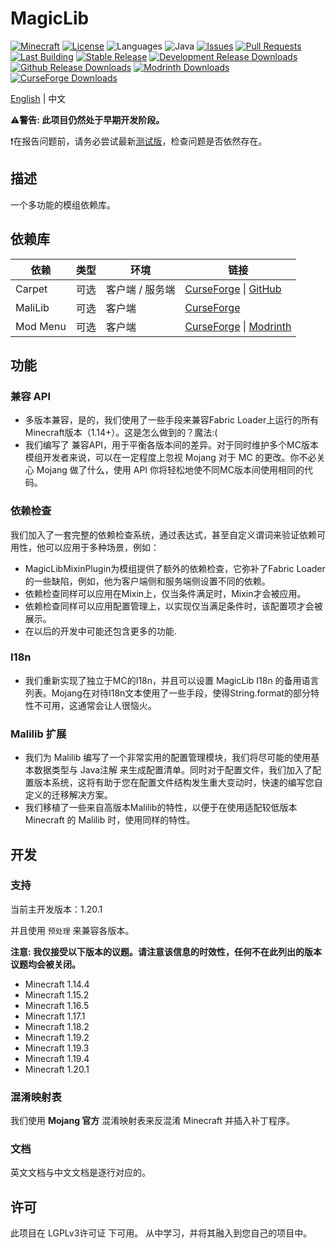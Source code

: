 # MagicLib

[![Minecraft](http://cf.way2muchnoise.eu/versions/Minecraft_576459_all.svg?badge_style=flat)](https://www.curseforge.com/minecraft/mc-mods/magiclib/files)
[![License](https://img.shields.io/github/license/Hendrix-Shen/MagicLib?label=License&style=flat-square)](https://github.com/Hendrix-Shen/MagicLib/blob/master/LICENSE)
![Languages](https://img.shields.io/github/languages/top/Hendrix-Shen/MagicLib?style=flat-square)
![Java](https://img.shields.io/badge/Java-8%20%7C%209%20%7C%2010%20%7C%2011%20%7C%2012%20%7C%2013%20%7C%2014%20%7C%2015%20%7C%2016%20%7C%2017%20%7C%2018-orange?style=flat-square)
[![Issues](https://img.shields.io/github/issues/Hendrix-Shen/MagicLib?style=flat-square)](https://github.com/Hendrix-Shen/MagicLib/issues)
[![Pull Requests](https://img.shields.io/github/issues-pr/Hendrix-Shen/MagicLib?style=flat-square)](https://github.com/Hendrix-Shen/MagicLib/pulls)
[![Last Building](https://img.shields.io/github/actions/workflow/status/Hendrix-Shen/MagicLib/CI.yml?label=Last%20build&style=flat-square)](https://github.com/Hendrix-Shen/MagicLib/actions/workflows/CI.yml)
[![Stable Release](https://img.shields.io/github/v/release/Hendrix-Shen/MagicLib?label=Stable%20Release&style=flat-square)](https://github.com/Hendrix-Shen/MagicLib/releases)
[![Development Release Downloads](https://img.shields.io/github/v/release/Hendrix-Shen/MagicLib?include_prereleases&label=Development%20Release&style=flat-square)](https://github.com/Hendrix-Shen/MagicLib/releases)
[![Github Release Downloads](https://img.shields.io/github/downloads/Hendrix-Shen/MagicLib/total?label=Github%20Release%20Downloads&style=flat-square)](https://github.com/Hendrix-Shen/MagicLib/releases)
[![Modrinth Downloads](https://img.shields.io/modrinth/dt/mv1zH6ln?label=Modrinth%20Downloads&logo=Modrinth%20Downloads&style=flat-square)](https://modrinth.com/mod/magiclib)
[![CurseForge Downloads](http://cf.way2muchnoise.eu/576459.svg?badge_style=flat)](https://www.curseforge.com/minecraft/mc-mods/magiclib)

[English](./README.md) | 中文

⚠️**警告: 此项目仍然处于早期开发阶段。**

❗在报告问题前，请务必尝试最新[测试版](https://github.com/Hendrix-Shen/MagicLib/releases)，检查问题是否依然存在。

## 描述

一个多功能的模组依赖库。

## 依赖库

| 依赖       | 类型 | 环境        | 链接                                                                                                                                   |
|----------|----|-----------|--------------------------------------------------------------------------------------------------------------------------------------|
| Carpet   | 可选 | 客户端 / 服务端 | [CurseForge](https://www.curseforge.com/minecraft/mc-mods/carpet) &#124; [GitHub](https://github.com/gnembon/fabric-carpet/releases) |
| MaliLib  | 可选 | 客户端       | [CurseForge](https://www.curseforge.com/minecraft/mc-mods/malilib)                                                                   |
| Mod Menu | 可选 | 客户端       | [CurseForge](https://www.curseforge.com/minecraft/mc-mods/modmenu) &#124; [Modrinth](https://modrinth.com/mod/modmenu)               |

## 功能

### 兼容 API
- 多版本兼容，是的，我们使用了一些手段来兼容Fabric Loader上运行的所有Minecraft版本（1.14+）。这是怎么做到的？魔法:(
- 我们编写了 兼容API，用于平衡各版本间的差异。对于同时维护多个MC版本模组开发者来说，可以在一定程度上忽视 Mojang 对于 MC 的更改。你不必关心 Mojang 做了什么，使用 API 你将轻松地使不同MC版本间使用相同的代码。

### 依赖检查

我们加入了一套完整的依赖检查系统，通过表达式，甚至自定义谓词来验证依赖可用性，他可以应用于多种场景，例如：
- MagicLibMixinPlugin为模组提供了额外的依赖检查，它弥补了Fabric Loader的一些缺陷，例如，他为客户端侧和服务端侧设置不同的依赖。
- 依赖检查同样可以应用在Mixin上，仅当条件满足时，Mixin才会被应用。
- 依赖检查同样可以应用配置管理上，以实现仅当满足条件时，该配置项才会被展示。
- 在以后的开发中可能还包含更多的功能.

### I18n
- 我们重新实现了独立于MC的I18n，并且可以设置 MagicLib I18n 的备用语言列表。Mojang在对待I18n文本使用了一些手段，使得String.format的部分特性不可用，这通常会让人很恼火。

### Malilib 扩展
- 我们为 Malilib 编写了一个非常实用的配置管理模块，我们将尽可能的使用基本数据类型与 Java注解 来生成配置清单。同时对于配置文件，我们加入了配置版本系统，这将有助于您在配置文件结构发生重大变动时，快速的编写您自定义的迁移解决方案。
- 我们移植了一些来自高版本Malilib的特性，以便于在使用适配较低版本 Minecraft 的 Malilib 时，使用同样的特性。

## 开发

### 支持

当前主开发版本：1.20.1

并且使用 `预处理` 来兼容各版本。

**注意: 我仅接受以下版本的议题。请注意该信息的时效性，任何不在此列出的版本议题均会被关闭。**

- Minecraft 1.14.4
- Minecraft 1.15.2
- Minecraft 1.16.5
- Minecraft 1.17.1
- Minecraft 1.18.2
- Minecraft 1.19.2
- Minecraft 1.19.3
- Minecraft 1.19.4
- Minecraft 1.20.1

### 混淆映射表

我们使用 **Mojang 官方** 混淆映射表来反混淆 Minecraft 并插入补丁程序。

### 文档

英文文档与中文文档是逐行对应的。

## 许可

此项目在 LGPLv3许可证 下可用。 从中学习，并将其融入到您自己的项目中。
